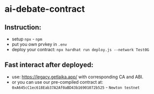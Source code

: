 # ai-debate-contract

## Instruction:
- setup `npx` - `npm`
- put you own prvkey in `.env`
- deploy your contract: `npx hardhat run deploy.js --network Test0G`
## Fast interact after deployed:
- use: https://legacy.getlaika.app/ with corresponding CA and ABI.
- or you can use our pre-compiled contract at: `0xA645cC1ec618Eab37A2Af0aBD43b16901072b525` - `Newton testnet`
